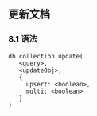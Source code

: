 ## 更新文档

### 8.1 语法

```
db.collection.update(
   <query>,
   <updateObj>,
   {
     upsert: <boolean>,
     multi: <boolean>
   }
)
```
